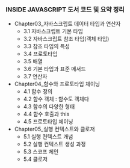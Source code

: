 ### INSIDE JAVASCRIPT 도서 코드 및 요약 정리

-   Chapter03\_자바스크립트 데이터 타입과 연산자
    -   3.1 자바스크립트 기본 타입
    -   3.2 자바스크립트 참조 타입(객체 타입)
    -   3.3 참조 타입의 특성
    -   3.4 프로토타입
    -   3.5 배열
    -   3.6 기본 타입과 표준 메서드
    -   3.7 연산자
-   Chapter04\_함수와 프로토타입 체이닝
    -   4.1 함수 정의
    -   4.2 함수 객체 : 함수도 객체다
    -   4.3 함수의 다양한 형태
    -   4.4 함수 호출과 this
    -   4.5 프로토타입 체이닝
-   Chapter05\_실행 컨텍스트와 클로저
    -   5.1 실행 컨텍스트 개념
    -   5.2 실행 컨텍스트 생성 과정
    -   5.3 스코프 체인
    -   5.4 클로저
